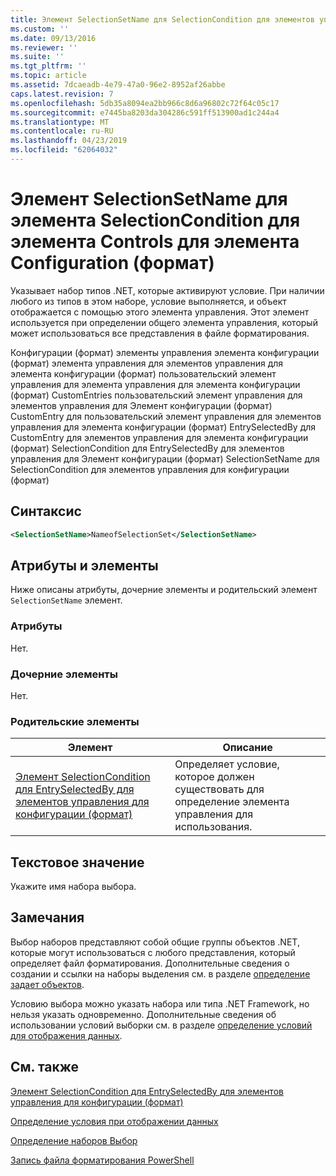 ```yaml
---
title: Элемент SelectionSetName для SelectionCondition для элементов управления для конфигурации (формат) | Документация Майкрософт
ms.custom: ''
ms.date: 09/13/2016
ms.reviewer: ''
ms.suite: ''
ms.tgt_pltfrm: ''
ms.topic: article
ms.assetid: 7dcaeadb-4e79-47a0-96e2-8952af26abbe
caps.latest.revision: 7
ms.openlocfilehash: 5db35a8094ea2bb966c8d6a96802c72f64c05c17
ms.sourcegitcommit: e7445ba8203da304286c591ff513900ad1c244a4
ms.translationtype: MT
ms.contentlocale: ru-RU
ms.lasthandoff: 04/23/2019
ms.locfileid: "62064032"
---
```

# <a name="selectionsetname-element-for-selectioncondition-for-controls-for-configuration-format"></a>Элемент SelectionSetName для элемента SelectionCondition для элемента Controls для элемента Configuration (формат)

Указывает набор типов .NET, которые активируют условие. При наличии любого из типов в этом наборе, условие выполняется, и объект отображается с помощью этого элемента управления. Этот элемент используется при определении общего элемента управления, который может использоваться все представления в файле форматирования.

Конфигурации (формат) элементы управления элемента конфигурации (формат) элемента управления для элементов управления для элемента конфигурации (формат) пользовательский элемент управления для элемента управления для элемента конфигурации (формат) CustomEntries пользовательский элемент управления для элементов управления для Элемент конфигурации (формат) CustomEntry для пользовательский элемент управления для элементов управления для элемента конфигурации (формат) EntrySelectedBy для CustomEntry для элементов управления для элемента конфигурации (формат) SelectionCondition для EntrySelectedBy для элементов управления для Элемент конфигурации (формат) SelectionSetName для SelectionCondition для элементов управления для конфигурации (формат)

## <a name="syntax"></a>Синтаксис

```xml
<SelectionSetName>NameofSelectionSet</SelectionSetName>
```

## <a name="attributes-and-elements"></a>Атрибуты и элементы

Ниже описаны атрибуты, дочерние элементы и родительский элемент `SelectionSetName` элемент.

### <a name="attributes"></a>Атрибуты

Нет.

### <a name="child-elements"></a>Дочерние элементы

Нет.

### <a name="parent-elements"></a>Родительские элементы

|Элемент|Описание|
|-------------|-----------------|
|[Элемент SelectionCondition для EntrySelectedBy для элементов управления для конфигурации (формат)](./selectioncondition-element-for-entryselectedby-for-controls-for-configuration-format.md)|Определяет условие, которое должен существовать для определение элемента управления для использования.|

## <a name="text-value"></a>Текстовое значение

Укажите имя набора выбора.

## <a name="remarks"></a>Замечания

Выбор наборов представляют собой общие группы объектов .NET, которые могут использоваться с любого представления, который определяет файл форматирования. Дополнительные сведения о создании и ссылки на наборы выделения см. в разделе [определение задает объектов](./defining-selection-sets.md).

Условию выбора можно указать набора или типа .NET Framework, но нельзя указать одновременно. Дополнительные сведения об использовании условий выборки см. в разделе [определение условий для отображения данных](./defining-conditions-for-displaying-data.md).

## <a name="see-also"></a>См. также

[Элемент SelectionCondition для EntrySelectedBy для элементов управления для конфигурации (формат)](./selectioncondition-element-for-entryselectedby-for-controls-for-configuration-format.md)

[Определение условия при отображении данных](./defining-conditions-for-displaying-data.md)

[Определение наборов Выбор](./defining-selection-sets.md)

[Запись файла форматирования PowerShell](./writing-a-powershell-formatting-file.md)
